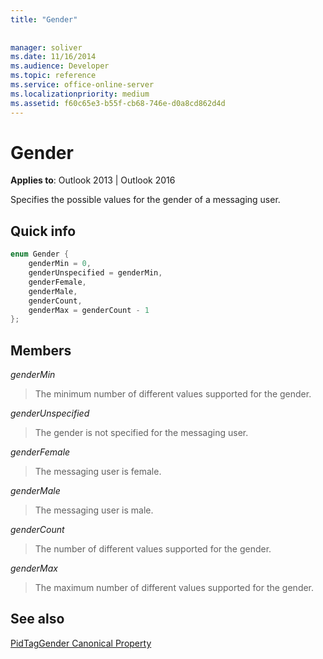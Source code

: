 ```yaml
---
title: "Gender"
 
 
manager: soliver
ms.date: 11/16/2014
ms.audience: Developer
ms.topic: reference
ms.service: office-online-server
ms.localizationpriority: medium
ms.assetid: f60c65e3-b55f-cb68-746e-d0a8cd862d4d
---
```


# Gender

  
  
**Applies to**: Outlook 2013 | Outlook 2016 
  
Specifies the possible values for the gender of a messaging user.
  
## Quick info

```cpp
enum Gender { 
    genderMin = 0, 
    genderUnspecified = genderMin, 
    genderFemale, 
    genderMale, 
    genderCount, 
    genderMax = genderCount - 1 
}; 

```

## Members

 _genderMin_
  
> The minimum number of different values supported for the gender.
    
 _genderUnspecified_
  
> The gender is not specified for the messaging user.
    
 _genderFemale_
  
> The messaging user is female.
    
 _genderMale_
  
> The messaging user is male.
    
 _genderCount_
  
> The number of different values supported for the gender.
    
 _genderMax_
  
> The maximum number of different values supported for the gender.
    
## See also



[PidTagGender Canonical Property](pidtaggender-canonical-property.md)

